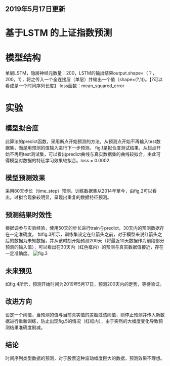 ## 2019年5月17日更新

# 基于LSTM 的上证指数预测

# 模型结构
  单层LSTM，隐层神经元数量：200，LSTM的输出结果output.shape=（？，200，1），将之传入一个全连接层（单层）并输出一个值（shape=(?,1))。【?可以看成是一个时间序列长度】
  loss函数：mean_squared_error

# 实验
## 模型拟合度
  此算法的predict函数，采用断点开始预测的方法，从预测点开始不再输入test数据集，而是用预测的值输入进行下一步预测。
  fig.1是拟合度测试结果，从起点开始不再用test测试集，可以看出predict曲线与真实数据集的曲线较拟合，由此可得模型对数据的特征学习效果较拟合。loss = 0.0002

## 模型预测效果
  采用80天步长（time_step）预测，训练数据集从2014年至今，由fig.2可以看出，过拟合现象较明显，呈现出重复的数据特征预测。
      
## 预测结果时效性
  根据调参与实验经验，使用50天的步长进行train与predict，30天内的预测数据存在一定准确度。
  如fig.3所示，训练集设定在红箭头之前，对于模型来说红箭头之后的数据为未知数据，并从该时刻开始预测200天（将最近10天数据作为前段部分预测的输入值），可以看出在30天内（红色框内）的预测与真实数据值接近，存在一定准确度。
  ![fig.3](https://github.com/hikaruzzz/share-predict-LSTM-based/blob/master/fig4.png) 
## 未来预见
  如fig.4所示，预测开始时间为2019年5月17日，预测200天内的走势，等待验证。

## 改进方向
  设定一个阈值，当预测的值与当前真实值的差超过该阈值，则停止预测并传入新数据进行重新训练，防止出现fig.5的情况（红框内），由于突然的大幅度变化导致预测结果准确度剧减。
        
## 结论
  时间序列类型数据的预测，对于股票这种波动幅度巨大的数据，预测效果不理想。
        
        
